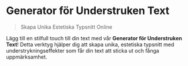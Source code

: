 # Generator för Understruken Text

> Skapa Unika Estetiska Typsnitt Online

Lägg till en stilfull touch till din text med vår **Generator för Understruken Text**! Detta verktyg hjälper dig att skapa unika, estetiska typsnitt med understrykningseffekter som får din text att sticka ut och fånga uppmärksamhet.